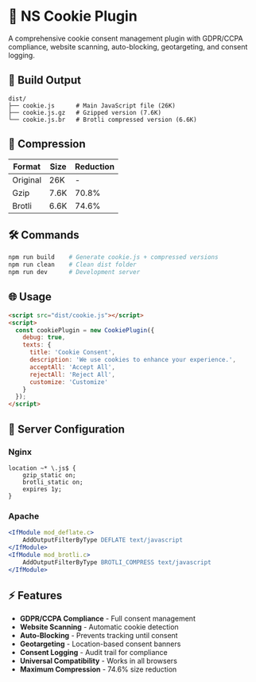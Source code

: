 # 🍪 NS Cookie Plugin

A comprehensive cookie consent management plugin with GDPR/CCPA compliance, website scanning, auto-blocking, geotargeting, and consent logging.

## 📁 **Build Output**

```
dist/
├── cookie.js      # Main JavaScript file (26K)
├── cookie.js.gz   # Gzipped version (7.6K)
└── cookie.js.br   # Brotli compressed version (6.6K)
```

## 🚀 **Compression**

| Format | Size | Reduction |
|--------|------|-----------|
| Original | 26K | - |
| Gzip | 7.6K | 70.8% |
| Brotli | 6.6K | 74.6% |

## 🛠️ **Commands**

```bash
npm run build    # Generate cookie.js + compressed versions
npm run clean    # Clean dist folder
npm run dev      # Development server
```

## 🌐 **Usage**

```html
<script src="dist/cookie.js"></script>
<script>
  const cookiePlugin = new CookiePlugin({
    debug: true,
    texts: {
      title: 'Cookie Consent',
      description: 'We use cookies to enhance your experience.',
      acceptAll: 'Accept All',
      rejectAll: 'Reject All',
      customize: 'Customize'
    }
  });
</script>
```

## 🔧 **Server Configuration**

### Nginx
```nginx
location ~* \.js$ {
    gzip_static on;
    brotli_static on;
    expires 1y;
}
```

### Apache
```apache
<IfModule mod_deflate.c>
    AddOutputFilterByType DEFLATE text/javascript
</IfModule>
<IfModule mod_brotli.c>
    AddOutputFilterByType BROTLI_COMPRESS text/javascript
</IfModule>
```

## ⚡ **Features**

- **GDPR/CCPA Compliance** - Full consent management
- **Website Scanning** - Automatic cookie detection
- **Auto-Blocking** - Prevents tracking until consent
- **Geotargeting** - Location-based consent banners
- **Consent Logging** - Audit trail for compliance
- **Universal Compatibility** - Works in all browsers
- **Maximum Compression** - 74.6% size reduction